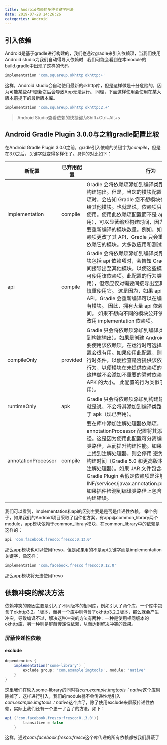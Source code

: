 ```yaml
---
title: Android依赖的多种关键字用法
date: 2019-07-28 14:26:26
categories: Android
---
```


## 引入依赖

Android是基于gradle进行构建的，我们也通过gradle来引入依赖项，当我们使用Android studio为我们自动得导入依赖时，我们可能会看到在本module的build.gradle中出现了这样的代码

```groovy
implementation 'com.squareup.okhttp:okhttp:+'
```

这样，Android studio会自动使用最新的okhttp库，但是这样做是十分危险的，因为可能某些API更新之后会导致App无法运行。
同理，下面这样使用会使用在某大版本前提下的最新版本库。

```groovy
implementation 'com.squareup.okhttp:okhttp:2.+'
```

> Android Studio查看依赖的快捷键为Shift+Ctrl+Alt+s

## Android Gradle Plugin 3.0.0与之前gradle配置比较

在Android Gradle Plugin 3.0.0之前，gradle引入依赖的关键字为*compile*，但是在3.0之后，关键字就变得多样化了。具体的对比如下：

新配置 |已弃用配置 |行为
---| --- | ---
implementation |	compile	 | Gradle 会将依赖项添加到编译类路径，并将依赖项打包到构建输出。但是，当您的模块配置 implementation 依赖项时，会告知 Gradle 您不想模块在编译时将依赖项泄露给其他模块。也就是说，依赖项只能在运行时供其他模块使用。使用此依赖项配置而不是 api 或 compile（已弃用），可以显著缩短构建时间，因为它可以减少构建系统需要重新编译的模块数量。例如，如果 implementation 依赖项更改了其 API，Gradle 只会重新编译该依赖项和直接依赖它的模块。大多数应用和测试模块都应使用此配置。|
api	| compile| Gradle 会将依赖项添加到编译类路径，并构建输出。当模块包括 api 依赖项时，会告知 Gradle 模块想将该依赖项间接导出至其他模块，以使这些模块在运行时和编译时均可使用该依赖项。此配置的行为类似于 compile （现已弃用），但您应仅对需要间接导出至其他上游消费者的依赖项慎重使用它。 这是因为，如果 api 依赖项更改了其外部 API，Gradle 会重新编译可以在编译时访问该依赖项的所有模块。 因此，拥有大量 api 依赖项会显著增加构建时间。 如果不想向不同的模块公开依赖项的 API，库模块应改用 implementation 依赖项。
compileOnly |	provided |	Gradle 只会将依赖项添加到编译类路径（即不会将其添加到构建输出）。如果是创建 Android 模块且在编译期间需要使用该依赖项，在运行时可选择呈现该依赖项，则此配置会很有用。如果使用此配置，则您的库模块必须包含运行时条件，以便检查是否提供该依赖项，然后妥善更改其行为，以便模块在未提供依赖项的情况下仍可正常工作。这样做不会添加不重要的瞬时依赖项，有助于缩减最终 APK 的大小。 此配置的行为类似于 provided （现已弃用）。
runtimeOnly | 	apk |	Gradle 只会将依赖项添加到构建输出，供运行时使用。也就是说，不会将其添加到编译类路径。 此配置的行为类似于 apk（现已弃用）。
annotationProcessor	| compile |	要在库中添加注解处理器依赖项，则必须使用 annotationProcessor 配置将其添加到注解处理器类路径。这是因为使用此配置可分离编译类路径与注解处理器类路径，从而提升构建性能。如果 Gradle 在编译类路径上找到注解处理器，则会停用 避免编译功能，这样会增加构建时间（Gradle 5.0 和更高版本会忽略编译类路径上的注解处理器）。如果 JAR 文件包含以下文件，则 Android Gradle Plugin 会假定依赖项是注解处理器：META-INF/services/javax.annotation.processing.Processor。 如果插件检测到编译类路径上包含注解处理器，则会生成构建错误。

我们可以看到，implementation和api的区别主要是是否是传递性依赖。
举个例子，如果我们的Android项目采取了组件化方案，有app与common_library两个module，app模块依赖于common_library模块，在common_library中的依赖是这样的；

```groovy
api 'com.facebook.fresco:fresco:0.12.0'
```

那么app模块也可以使用freso，但是如果用的不是api关键字而是implementation关键字，像这样：

```groovy
implementation 'com.facebook.fresco:fresco:0.12.0'
```

那么app模块将无法使用freso

## 依赖冲突的解决方法

依赖冲突的原因主要是引入了不同版本的相同库，例如引入了两个库，一个库中包含了okhttp3.2。1版本，而另一个库中则包含了okhttp3.2.2版本，那么就会产生冲突，导致编译不过，解决这种冲突的方法有两种：一种是使用相同版本的okhttp库，另一种则是屏蔽传递性依赖，从而达到解决冲突的效果。

### 屏蔽传递性依赖

#### exclude

```groovy
dependencies {
    implementation('some-library') {
        exclude group: 'com.example.imgtools', module: 'native'
    }
}
```

这里我们在映入some-library的同时将*com.example.imgtools：native*这个库剔除掉了，这样进行引入，我们的module就不会传递性地引入*com.example.imgtools：native*这个库了，除了使用exclude来屏蔽传递性依赖，实际上我们还有一个更一了百了的方法，如下：

```groovy
api ('com.facebook.fresco:fresco:0.13.0'){
        transitive = false
    }
```

这样，通过*com.facebook.fresco:fresco*这个库传递的所有依赖都被我们屏蔽了



